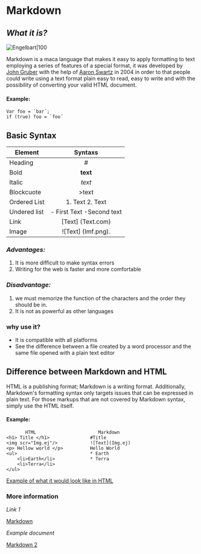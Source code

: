 # Markdown

## *What it is?*

![Engelbart|100](https://upload.wikimedia.org/wikipedia/commons/thumb/4/48/Markdown-mark.svg/1200px-Markdown-mark.svg.png)

Markdown is a maca language that makes it easy to apply formatting to text employing a series of features of a special format, it was developed by [John Gruber](https://en.wikipedia.org/wiki/John_Gruber)  with the help of [Aaron Swartz](https://es.wikipedia.org/wiki/Aaron_Swartz)  in 2004 in order to
that people could write using a text format
plain easy to read, easy to write and with the possibility of converting your
valid HTML document.

#### Example:
```
Var foo = `bar´;
if (true) foo = `foo´
```

## Basic Syntax

| Element  | Syntaxs |
| ------------- |:-------------:|
|  Heading    | #
| Bold     | **text**     |
| Italic     | *text*     |
|Blockcuote| >text |
|Ordered List  | 1. Text  2. Text|
| Undered list | - First Text -Second text|
| Link | [Text] (Text.com) |
| Image | ![Text] (Imf.png).




### *Advantages:*

1. It is more difficult to make syntax errors
2. Writing for the web is faster and more comfortable

### *Disadvantage:*

1. we must memorize the function of the characters and the order they should be in.
2. It is not as powerful as other languages


### why use it?

* It is compatible with all platforms
* See the difference between a file created by a word processor and the same 
file opened with a plain text editor


## Difference between Markdown and HTML
HTML is a publishing format; Markdown is a writing format. Additionally, Markdown's formatting syntax only targets issues that can be expressed in plain text. For those markups that are not covered by Markdown syntax, simply use the HTML itself.

#### Example:
```
       HTML                       Markdown
<h1> Title </h1>               #Title   
<img scr="Img.ej"/>            ![Text](Img.ej)
<p> Hellow world </p>          Hello World
<ul>                           * Earth
    <li>Earth</li>             * Terra
    <li>Terra</li>
</ul>
```


[Example of what it would look like in HTML](markdown3.html)


### More information 
 *Link 1*

 
 [Markdown](https://markdown.es/)
 
 *Example document*
 
[Markdown 2](ejmarkdown2.md)
 